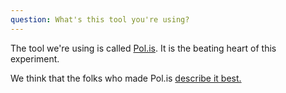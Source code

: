 ```yaml
---
question: What's this tool you're using?
---
```

The tool we're using is called [Pol.is](https://pol.is/home). It is the
beating heart of this experiment.

We think that the folks who made Pol.is [describe it
best.](https://docs.pol.is/welcome/Overview.html)
